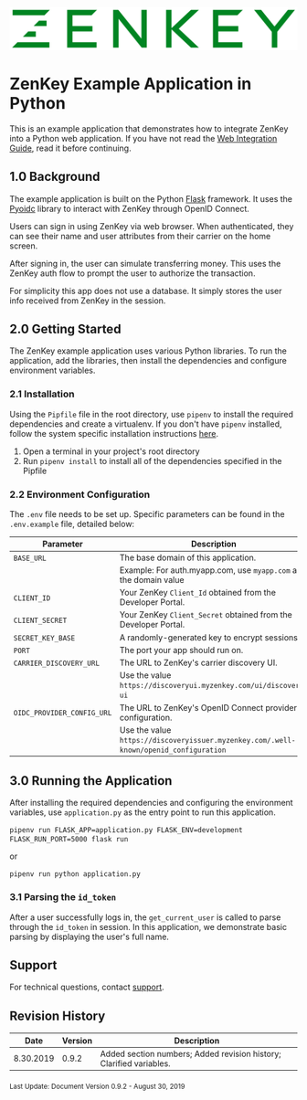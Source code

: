 ![Logo](../../image/ZenKey_rgb.png)

# ZenKey Example Application in Python

This is an example application that demonstrates how to integrate ZenKey into a Python web application. If you have not read the [Web Integration Guide](https://developer.myzenkey.com/docs/web), read it before continuing.

## 1.0 Background

The example application is built on the Python [Flask](http://flask.pocoo.org/) framework. It uses the [Pyoidc](https://github.com/OpenIDC/pyoidc) library to interact with ZenKey through OpenID Connect.

Users can sign in using ZenKey via web browser. When authenticated, they can see their name and user attributes from their carrier on the home screen.

After signing in, the user can simulate transferring money. This uses the ZenKey auth flow to prompt the user to authorize the transaction.

For simplicity this app does not use a database. It simply stores the user info received from ZenKey in the session.

## 2.0 Getting Started

The ZenKey example application uses various Python libraries. To run the application, add the libraries, then install the dependencies and configure environment variables.

### 2.1 Installation

Using the `Pipfile` file in the root directory, use `pipenv` to install the required dependencies and create a virtualenv. If you don't have `pipenv` installed, follow the system specific installation instructions [here](https://github.com/pypa/pipenv).

1. Open a terminal in your project's root directory
2. Run `pipenv install` to install all of the dependencies specified in the Pipfile

### 2.2 Environment Configuration

The `.env` file needs to be set up. Specific parameters can be found in the `.env.example` file, detailed below:

| Parameter        | Description  |
| ------------- | ------------- |  
|`BASE_URL`   |  The base domain of this application. |
|  |  Example: For auth.myapp.com, use `myapp.com` as the domain value |  
|`CLIENT_ID` | Your ZenKey `Client_Id` obtained from the Developer Portal. |  
|`CLIENT_SECRET` | Your ZenKey `Client_Secret` obtained from the Developer Portal.|
|`SECRET_KEY_BASE` | A randomly-generated key to encrypt sessions. |  
|`PORT` | The port your app should run on. |  
|`CARRIER_DISCOVERY_URL` | The URL to ZenKey's carrier discovery UI. |  
|  |  Use the value `https://discoveryui.myzenkey.com/ui/discovery-ui` |  
|`OIDC_PROVIDER_CONFIG_URL` | The URL to ZenKey's OpenID Connect provider configuration. |  
|  |  Use the value `https://discoveryissuer.myzenkey.com/.well-known/openid_configuration` |  

## 3.0 Running the Application

After installing the required dependencies and configuring the environment variables, use `application.py` as the entry point to run this application.

```
pipenv run FLASK_APP=application.py FLASK_ENV=development FLASK_RUN_PORT=5000 flask run
```

or

```
pipenv run python application.py
```

### 3.1 Parsing the `id_token`

After a user successfully logs in, the `get_current_user` is called to parse through the `id_token` in session. In this application, we demonstrate basic parsing by displaying the user's full name.

## Support

For technical questions, contact [support](mailto:techsupport@myzenkey.com).

## Revision History

| Date      | Version | Description                                   |
| --------- | ------- | --------------------------------------------- |
| 8.30.2019 | 0.9.2  |  Added section numbers; Added revision history; Clarified variables. |

<sub> Last Update:
Document Version 0.9.2 - August 30, 2019</sub>
